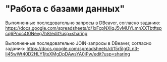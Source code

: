 # "Работа с базами данных"
Выполненные последовательно запросы в DBeaver, согласно заданию: https://docs.google.com/spreadsheets/d/1xFcpNXIqJ5vMUYLmnXXTbtftspcq6Pnoc4t0Nevg7h8/edit?usp=sharing


Выполненные последовательно JOIN-запросы в DBeaver, согласно заданию: https://docs.google.com/spreadsheets/d/15r5IgGLn3-Ij45wWt40D2HLY1jteXMgDpDAwsYA0iPw/edit?usp=sharing
